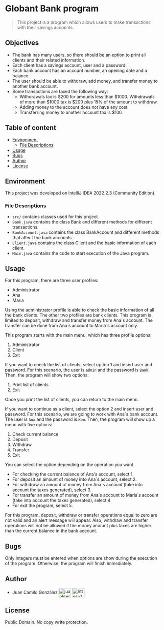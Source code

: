 # Globant Bank program
> This project is a program which allows users to make transactions with their savings
accounts.

## Objectives

- The bank has many users, so there should be an option to print all clients and their related
information.
- Each client has a savings account, user and a password.
- Each bank account has an account number, an opening date and a balance.
- The user should be able to withdraw, add money, and transfer money to another bank
account.
- Some transactions are taxed the following way:
  - Withdrawals tax is $200 for amounts less than $1000. Withdrawals of more than $1000
  tax is $200 plus 15% of the amount to withdraw.
  - Adding money to the account does not have any cost.
  - Transferring money to another account tax is $100.


## Table of content

* [Environment](#environment)
    * [File Descriptions](#file-descriptions)
* [Usage](#usage)
* [Bugs](#bugs)
* [Author](#author)
* [License](#license)

##  Environment
This project was developed on IntelliJ IDEA 2022.2.3 (Community Edition).

### File Descriptions
- ```src/``` contains classes used for this project.
- ```Bank.java``` contains the class Bank and different methods for different transactions.
- ```BankAccount.java``` contains the class BankAccount and different methods that affect the bank accounts.
- ```Client.java``` contains the class Client and the basic information of each client.
- ```Main.java``` contains the code to start execution of the Java program.

## Usage

For this program, there are three user profiles:

- Administrator
- Ana
- Maria
 
Using the administrator profile is able to check the basic information of all the bank clients.
The other two profiles are bank clients. This program is limited to deposit, withdraw and transfer money from Ana´s account. The transfer can be done from Ana´s account to Maria´s account only. 

This program starts with the main menu, which has three profile options:

1. Administrator
2. Client
3. Exit

If you want to check the list of clients, select option 1 and insert user and password. For this scenario, the user is ```admin``` and the password is ```Bank```. Then, the program will show two options:

1. Print list of clients
2. Exit

Once you print the list of clients, you can return to the main menu.

If you want to continue as a client, select the option 2 and insert user and password. For this scenario, we are going to work with Ana´s bank account. The user is ```Ana``` and the password is ```Ken```. Then, the program will show up a menu with five options:

1. Check current balance
2. Deposit
3. Withdraw
4. Transfer
5. Exit

You can select the option depending on the operation you want.

- For checking the current balance of Ana's account, select 1.
- For deposit an amount of money into Ana´s account, select 2.
- For withdraw an amount of money from Ana´s account (take into account the taxes generated), select 3.
- For transfer an amount of money from Ana's account to Maria's account (take into account the taxes generated), select 4.
- For exit the program, select 5.

For this program, deposit, withdraw or transfer operations equal to zero are not valid and an alert message will appear. Also, withdraw and transfer operations will not be allowed if the money amount plus taxes are higher than the current balance in the bank account.

## Bugs

Only integers must be entered when options are show during the execution of the program. Otherwise, the program will finish immediately.


## Author

- Juan Camilo González <a href="https://twitter.com/juankter" target="blank"><img align="center" src="https://raw.githubusercontent.com/rahuldkjain/github-profile-readme-generator/master/src/images/icons/Social/twitter.svg" alt="juankter" height="30" width="40" /></a>
  <a href="https://bit.ly/2MBNR0t" target="blank"><img align="center" src="https://raw.githubusercontent.com/rahuldkjain/github-profile-readme-generator/master/src/images/icons/Social/linked-in-alt.svg" alt="https://bit.ly/2mbnr0t" height="30" width="40" /></a>

## License

Public Domain. No copy write protection.